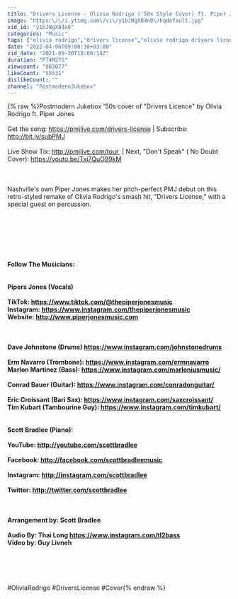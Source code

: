 ```yaml
---
title: "Drivers License - Olivia Rodrigo ('50s Style Cover) ft. Piper Jones"
image: "https:\/\/i.ytimg.com\/vi\/y1bJNgX84n0\/hqdefault.jpg"
vid_id: "y1bJNgX84n0"
categories: "Music"
tags: ["olivia rodrigo","drivers license","olivia rodrigo drivers license"]
date: "2022-04-06T09:08:38+03:00"
vid_date: "2021-09-30T18:00:14Z"
duration: "PT4M27S"
viewcount: "903077"
likeCount: "55531"
dislikeCount: ""
channel: "PostmodernJukebox"
---
```

{% raw %}Postmodern Jukebox '50s cover of &quot;Drivers Licence&quot; by Olivia Rodrigo ft. Piper Jones<br /><br />Get the song: <a rel="nofollow" target="blank" href="https://pmjlive.com/drivers-license">https://pmjlive.com/drivers-license</a> | Subscribe: <a rel="nofollow" target="blank" href="http://bit.ly/subPMJ">http://bit.ly/subPMJ</a><br /><br />Live Show Tix: <a rel="nofollow" target="blank" href="http://pmjlive.com/tour ">http://pmjlive.com/tour </a> | Next, &quot;Don't Speak&quot; ( No Doubt Cover): <a rel="nofollow" target="blank" href="https://youtu.be/Txi7QuO99kM">https://youtu.be/Txi7QuO99kM</a><br /><br /><br /><br />Nashville's own Piper Jones makes her pitch-perfect PMJ debut on this retro-styled remake of Olivia Rodrigo's smash hit, &quot;Drivers License,&quot; with a special guest on percussion.<br /><br /><br /><br />____________________________________________<br /><br /><br /><br />Follow The Musicians:<br /><br /><br />Pipers Jones (Vocals)<br /><br />TikTok: <a rel="nofollow" target="blank" href="https://www.tiktok.com/@thepiperjonesmusic">https://www.tiktok.com/@thepiperjonesmusic</a><br />Instagram: <a rel="nofollow" target="blank" href="https://www.instagram.com/thepiperjonesmusic">https://www.instagram.com/thepiperjonesmusic</a><br />Website: <a rel="nofollow" target="blank" href="http://www.piperjonesmusic.com">http://www.piperjonesmusic.com</a><br /><br /><br /><br />Dave Johnstone (Drums) <a rel="nofollow" target="blank" href="https://www.instagram.com/johnstonedrums">https://www.instagram.com/johnstonedrums</a><br /><br />Erm Navarro (Trombone): <a rel="nofollow" target="blank" href="https://www.instagram.com/ermnavarro">https://www.instagram.com/ermnavarro</a><br />Marlon Martinez (Bass): <a rel="nofollow" target="blank" href="https://www.instagram.com/marloniusmusic/">https://www.instagram.com/marloniusmusic/</a><br /><br />Conrad Bauer (Guitar): <a rel="nofollow" target="blank" href="https://www.instagram.com/conradonguitar/">https://www.instagram.com/conradonguitar/</a><br /><br />Eric Croissant (Bari Sax): <a rel="nofollow" target="blank" href="https://www.instagram.com/saxcroissant/">https://www.instagram.com/saxcroissant/</a><br />Tim Kubart (Tambourine Guy): <a rel="nofollow" target="blank" href="https://www.instagram.com/timkubart/">https://www.instagram.com/timkubart/</a><br /><br /><br />Scott Bradlee (Piano):<br /><br />YouTube: <a rel="nofollow" target="blank" href="http://youtube.com/scottbradlee">http://youtube.com/scottbradlee</a><br /><br />Facebook: <a rel="nofollow" target="blank" href="http://facebook.com/scottbradleemusic">http://facebook.com/scottbradleemusic</a><br /><br />Instagram: <a rel="nofollow" target="blank" href="http://instagram.com/scottbradlee">http://instagram.com/scottbradlee</a><br /><br />Twitter: <a rel="nofollow" target="blank" href="http://twitter.com/scottbradlee">http://twitter.com/scottbradlee</a><br /><br /><br /><br />Arrangement by: Scott Bradlee<br /><br />Audio By: Thai Long <a rel="nofollow" target="blank" href="https://www.instagram.com/tl2bass">https://www.instagram.com/tl2bass</a><br />Video by: Guy Livneh<br /><br />____________________________________________<br /><br /><br /><br />#OliviaRodrigo #DriversLicense #Cover{% endraw %}
